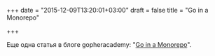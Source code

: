+++
date = "2015-12-09T13:20:01+03:00"
draft = false
title = "Go in a Monorepo"

+++

<p>Еще одна статья в блоге&nbsp;gopheracademy: &quot;<a href="https://blog.gopheracademy.com/advent-2015/go-in-a-monorepo/">Go in a Monorepo</a>&quot;.</p>

